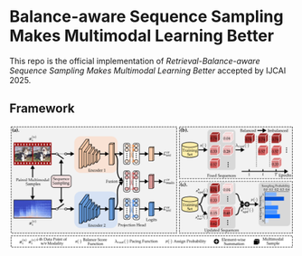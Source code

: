 # Balance-aware Sequence Sampling Makes Multimodal Learning Better
This repo is the official implementation of _Retrieval-Balance-aware Sequence Sampling Makes Multimodal Learning Better_ accepted by IJCAI 2025. 

## Framework
<img width="1232" alt="image" src="Figure/framework.png" />
